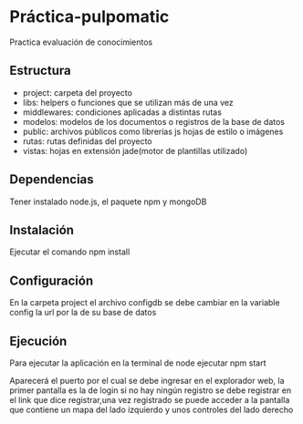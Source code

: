 # Práctica-pulpomatic
Practica evaluación de conocimientos

## Estructura
* project: carpeta del proyecto
* libs: helpers o funciones que se utilizan más de una vez
* middlewares: condiciones aplicadas a distintas rutas 
* modelos: modelos de los documentos o registros de la base de datos
* public: archivos públicos como librerías js hojas de estilo o imágenes
* rutas: rutas definidas del proyecto
* vistas: hojas en extensión jade(motor de plantillas utilizado)

## Dependencias 
Tener instalado node.js, el paquete npm y mongoDB 

## Instalación 
Ejecutar el comando npm install

## Configuración 
En la carpeta project el archivo configdb se debe cambiar en la variable config la url por la de su base de datos 

## Ejecución 
Para ejecutar la aplicación en la terminal de node ejecutar npm start

Aparecerá el puerto por el cual se debe ingresar en el explorador web, la primer pantalla es la de login si no hay ningún registro se debe registrar en el link que dice registrar,una vez registrado se puede acceder a la pantalla que contiene un mapa del lado izquierdo y unos controles del lado derecho
